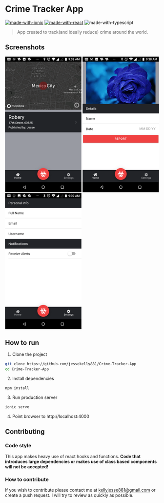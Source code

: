 # Crime Tracker App
[![made-with-ionic](https://img.shields.io/badge/Made%20with-Ionic-1f425f.svg)](https://ionicframework.com) [![made-with-react](https://img.shields.io/badge/Made%20with-React-8b0000.svg)](https://reactjs.org) ![made-with-typescript](https://img.shields.io/badge/Made%20with-Typescript-ffa500.svg)
> App created to track(and ideally reduce) crime around the world.

## Screenshots
<img src="./pics/home.png" alt="Home Screen" width="250"> <img src="./pics/report.png" alt="Report Screen" width="250"> <img src="./pics/settings.png" alt="Setting Screen" width="250">

## How to run

1. Clone the project

```bash
git clone https://github.com/jessekelly881/Crime-Tracker-App
cd Crime-Tracker-App
```

2. Install dependencies

```bash
npm install
```

3. Run production server

```bash
ionic serve
```

4. Point browser to http://localhost:4000


## Contributing

### Code style

This app makes heavy use of react hooks and functions. **Code that introduces large dependencies or makes use of class based components will not be accepted!**

### How to contribute

If you wish to contribute please contact me at kellyjesse881@gmail.com or create a push request. I will try to review as quickly as possible.
